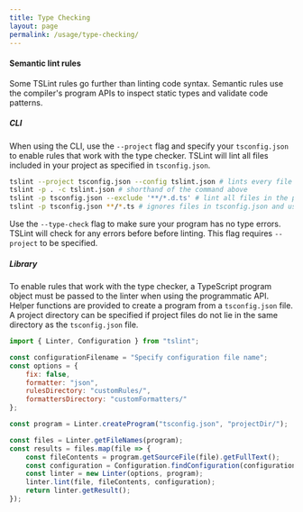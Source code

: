 ```yaml
---
title: Type Checking
layout: page
permalink: /usage/type-checking/
---
```


#### Semantic lint rules

Some TSLint rules go further than linting code syntax. Semantic rules use the compiler's program APIs to inspect static types and validate code patterns.

##### CLI

When using the CLI, use the `--project` flag and specify your `tsconfig.json` to enable rules that work with the type checker. TSLint will lint all files included in your project as specified in `tsconfig.json`.

```sh
tslint --project tsconfig.json --config tslint.json # lints every file in your project
tslint -p . -c tslint.json # shorthand of the command above
tslint -p tsconfig.json --exclude '**/*.d.ts' # lint all files in the project excluding declaration files
tslint -p tsconfig.json **/*.ts # ignores files in tsconfig.json and uses the provided glob instead
```

Use the `--type-check` flag to make sure your program has no type errors. TSLint will check for any errors before before linting. This flag requires `--project` to be specified.

##### Library

To enable rules that work with the type checker, a TypeScript program object must be passed to the linter when using the programmatic API. Helper functions are provided to create a program from a `tsconfig.json` file. A project directory can be specified if project files do not lie in the same directory as the `tsconfig.json` file.

```js
import { Linter, Configuration } from "tslint";

const configurationFilename = "Specify configuration file name";
const options = {
    fix: false,
    formatter: "json",
    rulesDirectory: "customRules/",
    formattersDirectory: "customFormatters/"
};

const program = Linter.createProgram("tsconfig.json", "projectDir/");

const files = Linter.getFileNames(program);
const results = files.map(file => {
    const fileContents = program.getSourceFile(file).getFullText();
    const configuration = Configuration.findConfiguration(configurationFilename, file).results;
    const linter = new Linter(options, program);
    linter.lint(file, fileContents, configuration);
    return linter.getResult();
});
```
